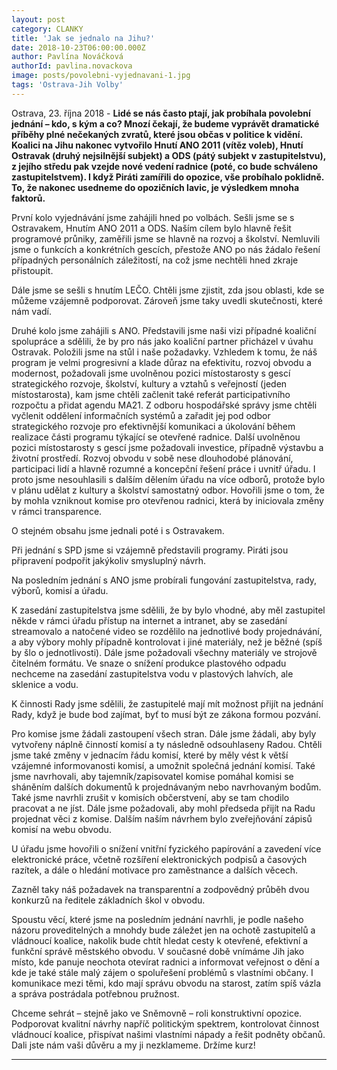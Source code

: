 ```yaml
---
layout: post
category: CLANKY
title: 'Jak se jednalo na Jihu?'
date: 2018-10-23T06:00:00.000Z
author: Pavlína Nováčková
authorId: pavlina.novackova
image: posts/povolebni-vyjednavani-1.jpg
tags: 'Ostrava-Jih Volby'
---
```


Ostrava, 23. října 2018 - **Lidé se nás často ptají, jak probíhala povolební jednání – kdo, s kým a co? Mnozí čekají, že budeme vyprávět dramatické příběhy plné nečekaných zvratů, které jsou občas v politice k vidění. Koalici na Jihu nakonec vytvořilo Hnutí ANO 2011 (vítěz voleb), Hnutí Ostravak (druhý nejsilnější subjekt) a ODS (pátý subjekt v zastupitelstvu), z jejího středu pak vzejde nové vedení radnice (poté, co bude schváleno zastupitelstvem). I když Piráti zamířili do opozice, vše probíhalo poklidně. To, že nakonec usedneme do opozičních lavic, je výsledkem mnoha faktorů.**

První kolo vyjednávání jsme zahájili hned po volbách. Sešli jsme se s Ostravakem, Hnutím ANO 2011 a ODS. Naším cílem bylo hlavně řešit programové průniky, zaměřili jsme se hlavně na rozvoj a školství. Nemluvili jsme o funkcích a konkrétních gescích, přestože ANO po nás žádalo řešení případných personálních záležitostí, na což jsme nechtěli hned zkraje přistoupit.

Dále jsme se sešli s hnutím LEČO. Chtěli jsme zjistit, zda jsou oblasti, kde se můžeme vzájemně podporovat. Zároveň jsme taky uvedli skutečnosti, které nám vadí.

Druhé kolo jsme zahájili s ANO. Představili jsme naši vizi případné koaliční spolupráce a sdělili, že by pro nás jako koaliční partner přicházel v úvahu Ostravak. Položili jsme na stůl i naše požadavky. Vzhledem k tomu, že náš program je velmi progresivní a klade důraz na efektivitu, rozvoj obvodu a modernost, požadovali jsme uvolněnou pozici místostarosty s gescí strategického rozvoje, školství, kultury a vztahů s veřejností (jeden místostarosta), kam jsme chtěli začlenit také referát participativního rozpočtu a přidat agendu MA21. Z odboru hospodářské správy jsme chtěli vyčlenit oddělení informačních systémů a zařadit jej pod odbor strategického rozvoje pro efektivnější komunikaci a úkolování během realizace části programu týkající se otevřené radnice. Další uvolněnou pozici místostarosty s gescí jsme požadovali investice, případně výstavbu a životní prostředí. Rozvoj obvodu v sobě nese dlouhodobé plánování, participaci lidí a hlavně rozumné a koncepční řešení práce i uvnitř úřadu. I proto jsme nesouhlasili s dalším dělením úřadu na více odborů, protože bylo v plánu udělat z kultury a školství samostatný odbor. Hovořili jsme o tom, že by mohla vzniknout komise pro otevřenou radnici, která by iniciovala změny v rámci transparence.

O stejném obsahu jsme jednali poté i s Ostravakem.

Při jednání s SPD jsme si vzájemně představili programy. Piráti jsou připravení podpořit jakýkoliv smysluplný návrh.

Na posledním jednání s ANO jsme probírali fungování zastupitelstva, rady, výborů, komisí a úřadu.

K zasedání zastupitelstva jsme sdělili, že by bylo vhodné, aby měl zastupitel někde v rámci úřadu přístup na internet a intranet, aby se zasedání streamovalo a natočené video se rozdělilo na jednotlivé body projednávání, a aby výbory mohly případně kontrolovat i jiné materiály, než je běžné (spíš by šlo o jednotlivosti). Dále jsme požadovali všechny materiály ve strojově čitelném formátu. Ve snaze o snížení produkce plastového odpadu nechceme na zasedání zastupitelstva vodu v plastových lahvích, ale sklenice a vodu.

K činnosti Rady jsme sdělili, že zastupitelé mají mít možnost přijít na jednání Rady, když je bude bod zajímat, byť to musí být ze zákona formou pozvání.

Pro komise jsme žádali zastoupení všech stran. Dále jsme žádali, aby byly vytvořeny náplně činností komisí a ty následně odsouhlaseny Radou. Chtěli jsme také změny v jednacím řádu komisí, které by měly vést k větší vzájemné informovanosti komisí, a umožnit společná jednání komisí. Také jsme navrhovali, aby tajemník/zapisovatel komise pomáhal komisi se sháněním dalších dokumentů k projednávaným nebo navrhovaným bodům. Také jsme navrhli zrušit v komisích občerstvení, aby se tam chodilo pracovat a ne jíst. Dále jsme požadovali, aby mohl předseda přijít na Radu projednat věci z komise. Dalším naším návrhem bylo zveřejňování zápisů komisí na webu obvodu.

U úřadu jsme hovořili o snížení vnitřní fyzického papírování a zavedení více elektronické práce, včetně rozšíření elektronických podpisů a časových razítek, a dále o hledání motivace pro zaměstnance a dalších věcech.

Zazněl taky náš požadavek na transparentní a zodpovědný průběh dvou konkurzů na ředitele základních škol v obvodu.

Spoustu věcí, které jsme na posledním jednání navrhli, je podle našeho názoru proveditelných a mnohdy bude záležet jen na ochotě zastupitelů a vládnoucí koalice, nakolik bude chtít hledat cesty k otevřené, efektivní a funkční správě městského obvodu. V současné době vnímáme Jih jako místo, kde panuje neochota otevírat radnici a informovat veřejnost o dění a kde je také stále malý zájem o spoluřešení problémů s vlastními občany. I komunikace mezi těmi, kdo mají správu obvodu na starost, zatím spíš vázla a správa postrádala potřebnou pružnost.

Chceme sehrát – stejně jako ve Sněmovně – roli konstruktivní opozice. Podporovat kvalitní návrhy napříč politickým spektrem, kontrolovat činnost vládnoucí koalice, přispívat našimi vlastními nápady a řešit podněty občanů. Dali jste nám vaši důvěru a my ji nezklameme. Držíme kurz!

---

